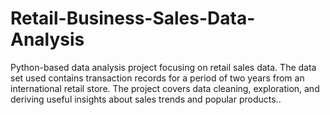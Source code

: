 # Retail-Business-Sales-Data-Analysis
Python-based data analysis project focusing on retail sales data. The data set used contains transaction records for a period of two years from an international retail store. The project covers data cleaning, exploration, and deriving useful insights about sales trends and popular products..
